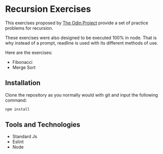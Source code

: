 # Recursion Exercises

This exercises proposed by [The Odin Project](https://www.theodinproject.com) provide
a set of practice problems for recursion.

These exercises were also designed to be executed 100% in node. That is why instead
of a prompt, readline is used with its different methods of use.

Here are the exercises:

- Fibonacci
- Merge Sort

## Installation

Clone the repository as you normally would with git and input the following command:

```bash
npm install
```

## Tools and Technologies

- Standard Js
- Eslint
- Node
